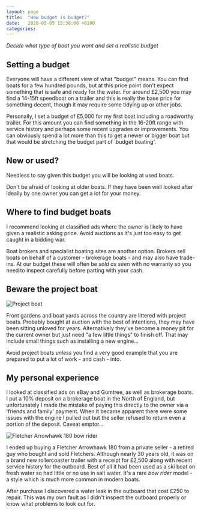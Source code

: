 ```yaml
---
layout: page
title:  "How budget is budget?"
date:   2020-05-05 15:38:00 +0100
categories:
---
```

*Decide what type of boat you want and set a realistic budget*

## Setting a budget
Everyone will have a different view of what "budget" means. You can find boats for a few hundred pounds, but at this price point don't expect something that is safe and ready for the water. For around £2,500 you may find a 14-15ft speedboat on a trailer and this is really the base price for something decent, though it may require some tidying up or other jobs.

Personally, I set a budget of £5,000 for my first boat including a roadworthy trailer. For this amount you can find something in the 16-20ft range with service history and perhaps some recent upgrades or improvements. You can obviously spend a lot more than this to get a newer or bigger boat but that would be stretching the budget part of 'budget boating'.

## New or used?
Needless to say given this budget you will be looking at used boats.

Don't be afraid of looking at older boats. If they have been well looked after ideally by one owner you can get a lot for your money.

## Where to find budget boats
I recommend looking at classified ads where the owner is likely to have given a realistic asking price. Avoid auctions as it's just too easy to get caught in a bidding war.

Boat brokers and specialist boating sites are another option. Brokers sell boats on behalf of a customer - brokerage boats - and may also have trade-ins. At our budget these will often be *sold as seen* with no warranty so you need to inspect carefully before parting with your cash.

## Beware the project boat

![Project boat]({{site.baseurl}}/images/project.png)

Front gardens and boat yards across the country are littered with project boats. Probably bought at auction with the best of intentions, they may have been sitting unloved for years. Alternatively they've become a money pit for the current owner but just need "a few little things" to finish off. That may include small things such as installing a new engine...

Avoid project boats *unless* you find a very good example that you are prepared to put a lot of work - and cash - into.

## My personal experience
I looked at classified ads on eBay and Gumtree, as well as brokerage boats. I put a 10% deposit on a brokerage boat in the North of England, but unfortunately I made the mistake of paying this directly to the owner via a 'friends and family' payment. When it became apparent there were some issues with the engine I pulled out but the seller refused to return even a portion of the deposit. Caveat emptor...

![Fletcher Arrowhawk 180 bow rider]({{site.baseurl}}/images/fletcher.jpg)

I ended up buying a Fletcher Arrowhawk 180 from a private seller - a retired guy who bought and sold Fletchers. Although nearly 30 years old, it was on a brand new rollercoaster trailer with a receipt for £2,500 along with recent service history for the outboard. Best of all it had been used as a ski boat on fresh water so had little or no use in salt water. It's a rare *bow rider* model - a style which is much more common in modern boats.

After purchase I discovered a water leak in the outboard that cost £250 to repair. This was my own fault as I didn't inspect the outboard properly or know what problems to look out for.

